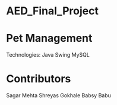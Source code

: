 # AED_Final_Project

# Pet Management 

Technologies: 
Java Swing
MySQL

# Contributors
Sagar Mehta 
Shreyas Gokhale
Babsy Babu 
